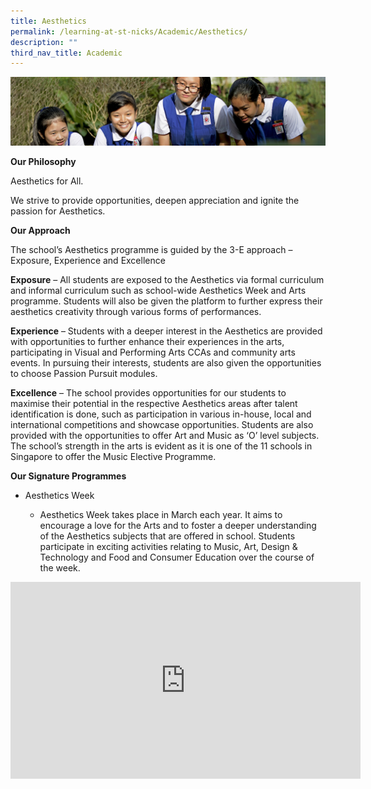 ```yaml
---
title: Aesthetics
permalink: /learning-at-st-nicks/Academic/Aesthetics/
description: ""
third_nav_title: Academic
---
```

![](/images/Learning-@-St-Nicks_v2.jpg)


<b>Our Philosophy</b>  

Aesthetics for All.  
  
We strive to provide opportunities, deepen appreciation and ignite the passion for Aesthetics.  
  
<b>Our Approach</b>  
  
The school’s Aesthetics programme is guided by the 3-E approach – Exposure, Experience and Excellence  
  
<b>Exposure</b> – All students are exposed to the Aesthetics via formal curriculum and informal curriculum such as school-wide Aesthetics Week and Arts programme. Students will also be given the platform to further express their aesthetics creativity through various forms of performances.  
  
<b>Experience</b> – Students with a deeper interest in the Aesthetics are provided with opportunities to further enhance their experiences in the arts, participating in Visual and Performing Arts CCAs and community arts events. In pursuing their interests, students are also given the opportunities to choose Passion Pursuit modules.  
  
<b>Excellence</b> – The school provides opportunities for our students to maximise their potential in the respective Aesthetics areas after talent identification is done, such as participation in various in-house, local and international competitions and showcase opportunities. Students are also provided with the opportunities to offer Art and Music as ‘O’ level subjects. The school’s strength in the arts is evident as it is one of the 11 schools in Singapore to offer the Music Elective Programme.  
  
<b>Our Signature Programmes</b>  
 

*   Aesthetics Week  
    

    *   Aesthetics Week takes place in March each year. It aims to encourage a love for the Arts and to foster a deeper understanding of the Aesthetics subjects that are offered in school. Students participate in exciting activities relating to Music, Art, Design & Technology and Food and Consumer Education over the course of the week.

<iframe width="560" height="315" src="https://www.youtube.com/embed/IMlNhQpmucA" title="YouTube video player" frameborder="0" allow="accelerometer; autoplay; clipboard-write; encrypted-media; gyroscope; picture-in-picture" allowfullscreen></iframe>